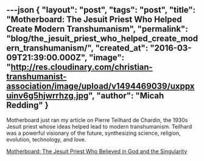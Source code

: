 ---json
{
	"layout": "post",
	"tags": "post",
    "title": "Motherboard: The Jesuit Priest Who Helped Create Modern Transhumanism",
    "permalink": "blog/the_jesuit_priest_who_helped_create_modern_transhumanism/",
    "created_at": "2016-03-09T21:39:00.000Z",
    "image":  "http://res.cloudinary.com/christian-transhumanist-association/image/upload/v1494469039/uxppxuinv6g5hjwrrhzg.jpg",
    "author": "Micah Redding"
}
---
<p>Motherboard just ran my article on Pierre Teilhard de Chardin, the 1930s Jesuit priest whose ideas helped lead to modern transhumanism. Teilhard was a powerful visionary of the future, synthesizing science, religion, evolution, technology, and love.</p>
<p><a href="http://motherboard.vice.com/read/the-priest-who-believed-in-god-and-the-singularity-pierre-teilhard-de-chardin" target="_blank">Motherboard: The Jesuit Priest Who Believed in God and the Singularity</a></p>
